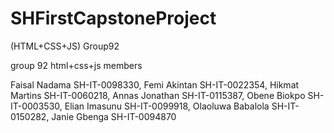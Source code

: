 # SHFirstCapstoneProject
(HTML+CSS+JS) Group92

group 92 html+css+js members

Faisal Nadama      SH-IT-0098330,
Femi Akintan       SH-IT-0022354,
Hikmat Martins     SH-IT-0060218,
Annas Jonathan     SH-IT-0115387,
Obene Biokpo       SH-IT-0003530,
Elian Imasunu      SH-IT-0099918,
Olaoluwa Babalola  SH-IT-0150282,
Janie Gbenga       SH-IT-0094870
